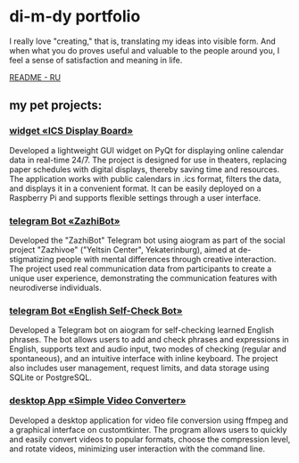 # di-m-dy portfolio

I really love "creating," that is, translating my ideas into visible form.
And when what you do proves useful and valuable to the people around you, I feel a sense of satisfaction and meaning in life.

[README - RU](README_ru.md)

## my pet projects:

### [widget «ICS Display Board»](https://github.com/di-m-dy/ics_display_board.git)

Developed a lightweight GUI widget on PyQt for displaying online calendar data in real-time 24/7. The project is designed for use in theaters, replacing paper schedules with digital displays, thereby saving time and resources. The application works with public calendars in .ics format, filters the data, and displays it in a convenient format. It can be easily deployed on a Raspberry Pi and supports flexible settings through a user interface.

### [telegram Bot «ZazhiBot»](https://github.com/di-m-dy/ZazhiBot_Demo.git)

Developed the "ZazhiBot" Telegram bot using aiogram as part of the social project "Zazhivoe" ("Yeltsin Center", Yekaterinburg), aimed at de-stigmatizing people with mental differences through creative interaction. The project used real communication data from participants to create a unique user experience, demonstrating the communication features with neurodiverse individuals.

### [telegram Bot «English Self-Check Bot»](https://github.com/di-m-dy/EnglishSelfCheck_Bot_demo.git)

Developed a Telegram bot on aiogram for self-checking learned English phrases. The bot allows users to add and check phrases and expressions in English, supports text and audio input, two modes of checking (regular and spontaneous), and an intuitive interface with inline keyboard. The project also includes user management, request limits, and data storage using SQLite or PostgreSQL.

### [desktop App «Simple Video Converter»](https://github.com/di-m-dy/Video_Converter.git)

Developed a desktop application for video file conversion using ffmpeg and a graphical interface on customtkinter. The program allows users to quickly and easily convert videos to popular formats, choose the compression level, and rotate videos, minimizing user interaction with the command line.
